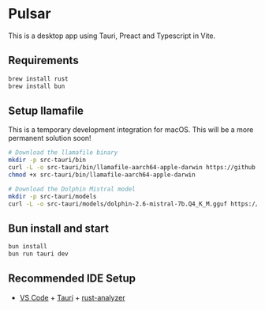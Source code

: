 # Pulsar

This is a desktop app using Tauri, Preact and Typescript in Vite.

## Requirements

```bash
brew install rust
brew install bun
```

## Setup llamafile

This is a temporary development integration for macOS. This will be a more permanent solution soon!

```bash
# Download the llamafile binary
mkdir -p src-tauri/bin
curl -L -o src-tauri/bin/llamafile-aarch64-apple-darwin https://github.com/Mozilla-Ocho/llamafile/releases/download/0.6.2/llamafile-0.6.2
chmod +x src-tauri/bin/llamafile-aarch64-apple-darwin

# Download the Dolphin Mistral model
mkdir -p src-tauri/models
curl -L -o src-tauri/models/dolphin-2.6-mistral-7b.Q4_K_M.gguf https://huggingface.co/TheBloke/dolphin-2.6-mistral-7B-GGUF/resolve/main/dolphin-2.6-mistral-7b.Q4_K_M.gguf
```

## Bun install and start

```bash
bun install
bun run tauri dev
```

## Recommended IDE Setup

- [VS Code](https://code.visualstudio.com/) + [Tauri](https://marketplace.visualstudio.com/items?itemName=tauri-apps.tauri-vscode) + [rust-analyzer](https://marketplace.visualstudio.com/items?itemName=rust-lang.rust-analyzer)
